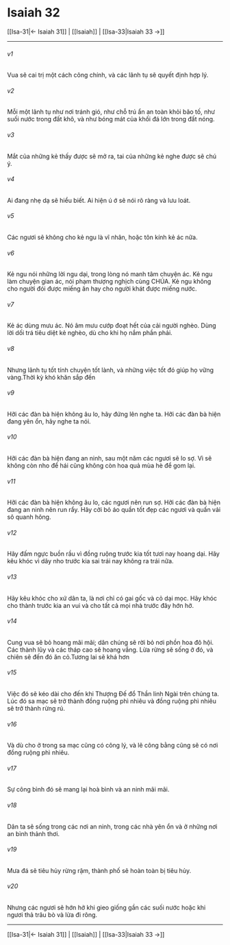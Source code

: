 # Isaiah 32

[[Isa-31|← Isaiah 31]] | [[Isaiah]] | [[Isa-33|Isaiah 33 →]]
***



###### v1 
Vua sẽ cai trị một cách công chính, và các lãnh tụ sẽ quyết định hợp lý. 

###### v2 
Mỗi một lãnh tụ như nơi tránh gió, như chỗ trú ẩn an toàn khỏi bão tố, như suối nước trong đất khô, và như bóng mát của khối đá lớn trong đất nóng. 

###### v3 
Mắt của những kẻ thấy được sẽ mở ra, tai của những kẻ nghe được sẽ chú ý. 

###### v4 
Ai đang nhẹ dạ sẽ hiểu biết. Ai hiện ú ớ sẽ nói rõ ràng và lưu loát. 

###### v5 
Các ngươi sẽ không cho kẻ ngu là vĩ nhân, hoặc tôn kính kẻ ác nữa. 

###### v6 
Kẻ ngu nói những lời ngu dại, trong lòng nó manh tâm chuyện ác. Kẻ ngu làm chuyện gian ác, nói phạm thượng nghịch cùng CHÚA. Kẻ ngu không cho người đói được miếng ăn hay cho người khát được miếng nước. 

###### v7 
Kẻ ác dùng mưu ác. Nó âm mưu cướp đoạt hết của cải người nghèo. Dùng lời dối trá tiêu diệt kẻ nghèo, dù cho khi họ nắm phần phải. 

###### v8 
Nhưng lãnh tụ tốt tính chuyện tốt lành, và những việc tốt đó giúp họ vững vàng.Thời kỳ khó khăn sắp đến 

###### v9 
Hỡi các đàn bà hiện không âu lo, hãy đứng lên nghe ta. Hỡi các đàn bà hiện đang yên ổn, hãy nghe ta nói. 

###### v10 
Hỡi các đàn bà hiện đang an ninh, sau một năm các ngươi sẽ lo sợ. Vì sẽ không còn nho để hái cũng không còn hoa quả mùa hè để gom lại. 

###### v11 
Hỡi các đàn bà hiện không âu lo, các ngươi nên run sợ. Hỡi các đàn bà hiện đang an ninh nên run rẩy. Hãy cởi bỏ áo quần tốt đẹp các ngươi và quấn vải sô quanh hông. 

###### v12 
Hãy đấm ngực buồn rầu vì đồng ruộng trước kia tốt tươi nay hoang dại. Hãy kêu khóc vì dây nho trước kia sai trái nay không ra trái nữa. 

###### v13 
Hãy kêu khóc cho xứ dân ta, là nơi chỉ có gai gốc và cỏ dại mọc. Hãy khóc cho thành trước kia an vui và cho tất cả mọi nhà trước đây hớn hở. 

###### v14 
Cung vua sẽ bỏ hoang mãi mãi; dân chúng sẽ rời bỏ nơi phồn hoa đô hội. Các thành lũy và các tháp cao sẽ hoang vắng. Lừa rừng sẽ sống ở đó, và chiên sẽ đến đó ăn cỏ.Tương lai sẽ khá hơn 

###### v15 
Việc đó sẽ kéo dài cho đến khi Thượng Đế đổ Thần linh Ngài trên chúng ta. Lúc đó sa mạc sẽ trở thành đồng ruộng phì nhiêu và đồng ruộng phì nhiêu sẽ trở thành rừng rú. 

###### v16 
Và dù cho ở trong sa mạc cũng có công lý, và lẽ công bằng cũng sẽ có nơi đồng ruộng phì nhiêu. 

###### v17 
Sự công bình đó sẽ mang lại hoà bình và an ninh mãi mãi. 

###### v18 
Dân ta sẽ sống trong các nơi an ninh, trong các nhà yên ổn và ở những nơi an bình thảnh thơi. 

###### v19 
Mưa đá sẽ tiêu hủy rừng rậm, thành phố sẽ hoàn toàn bị tiêu hủy. 

###### v20 
Nhưng các ngươi sẽ hớn hở khi gieo giống gần các suối nước hoặc khi ngươi thả trâu bò và lừa đi rông.

***
[[Isa-31|← Isaiah 31]] | [[Isaiah]] | [[Isa-33|Isaiah 33 →]]
